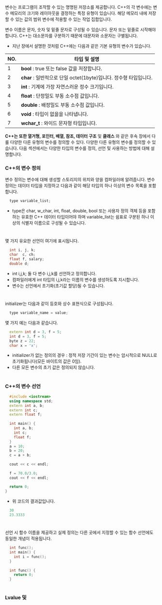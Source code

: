 변수는 프로그램이 조작할 수 있는 명명된 저장소를 제공합니다. 
C++의 각 변수에는 변수 메모리의 크기와 레이아웃을 결정하는 특정 유형이 있습니다.
해당 메모리 내에 저장할 수 있는 값의 범위 변수에 적용할 수 있는 작업 집합입니다.
     
변수 이름은 문자, 숫자 및 밑줄 문자로 구성될 수 있습니다.
문자 또는 밑줄로 시작해야 합니다.
C++는 대소문자를 구분하기 때문에 대문자와 소문자는 구별됩니다.
    
- 지난 장에서 설명한 것처럼 C++에는 다음과 같은 기본 유형의 변수가 있습니다.

|NO.|타입 및 설명|
|---|---|
|1|__bool__ : true 또는 false 값을 저장합니다.|
|2|__char__ : 일반적으로 단일 octet(1byte)입니다. 정수형 타입입니다.|
|3|__int__ : 기계에 가장 자연스러운 정수 크기입니다.|
|4|__float__ : 단정밀도 부동 소수점 값입니다.|
|5|__double__ : 배정밀도 부동 소수점 값입니다.|
|6|__void__ : 타입이 없을을 나타냅니다.|
|7|__wchar_t__ : 와이드 문자형 타입입니다.|

__C++는 또한 열거형, 포인터, 배열, 참조, 데이터 구조__ 및 __클래스__ 와 같은 후속 장에서 다룰 다양한 다른 유형의 변수를 정의할 수 있다.
다양한 다른 유형의 변수를 정의할 수 있습니다.
다음 섹션에서는 다양한 타입의 변수를 정의, 선언 및 사용하는 방법에 대해 설명합니다.
### C++의 변수 정의
변수 정의는 변수에 대해 생성할 스토리지의 위치와 양을 컴파일러에 알려줍니다. 
변수 정의는 데이터 타입을 지정하고 다음과 같이 해당 타입의 하나 이상의 변수 목록을 포함합니다.
```cpp
  type variable_list;
```
- type은 char, w_char, int, float, double, bool 또는 사용자 정의 객체 등을 포함하는 유효한 C++ 데이터 타입이어야 하며 variable_list는 쉼표로 구분된 하나 이상의 식별자 이름으로 구성될 수 있습니다. 
#
몇 가지 유요한 선언이 여기에 표시됩니다.
```cpp
  int i, j, k;
  char  c, ch;
  float f, salary;
  double d;
```
- int i,j,k; 둘 다 변수 i,j,k를 선언하고 정의합니다.
- 컴파일러에게 int 타입의 i,j,k라는 이름의 변수를 생성하도록 지시합니다.
- 변수는 선언에서 초기화(초기값 할당)될 수 있습니다.
#
initializer는 다음과 같이 등호와 상수 표현식으로 구성됩니다.
```cpp
  type variable_name = value;
```
몇 가지 예는 다음과 같습니다.
```cpp
  extern int d = 3, f = 5;
  int d = 3, f = 5;
  byte z = 22;
  char x = 'x';
```
- initializer가 없는 정의의 경우 : 정적 저장 기간이 있는 변수는 암시적으로 NULL로 초기화됩니다(모든 바이트의 값은 0임).
- 다른 모든 변수의 초기 값은 정의되지 않습니다.
#
### C++의 변수 선언

```cpp
  #include <iostream>
  using namespace std;
  extern int a, b;
  extern int c;
  extern float f;
  
  int main() {
    int a, b;
    int c;
    float f;
  }
  a = 10;
  b = 20;
  c = a + b;
  
  cout << c << endl;
  
  f = 70.0/3.0;
  cout << f << endl;
  
  return 0;
}
```
- 위 코드의 결과값입니다.
```cpp
  30
  23.3333
```
#
선언 시 함수 이름을 제공하고 실제 정의는 다른 곳에서 지정할 수 있는 함수 선언에도 동일한 개념이 적용됩니다.
```cpp
  int func();
  int main() {
    int i = func();
  }
  
  int func() {
    return 0;
  }
```
#
### Lvalue 및 

















